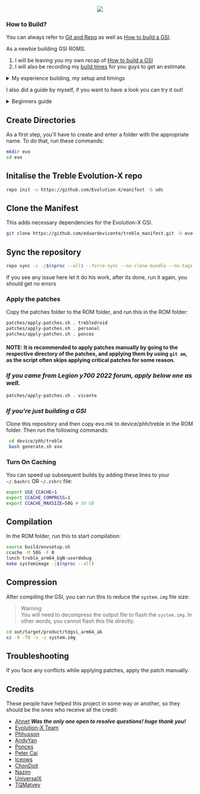 <p align="center">
  <img src="https://avatars.githubusercontent.com/u/66854612?s=200&v=4">
</p>

### How to Build?
You can always refer to [Git and Repo](https://source.android.com/source/using-repo.html) as well as [How to build a GSI](https://github.com/phhusson/treble_experimentations/wiki/How-to-build-a-GSI%3F).

As a newbie building GSI ROMS.

1. I will be leaving you my own recap of [How to build a GSI](https://github.com/eduardovicente/compilingEvoGsi/tree/main#Steps-for-begginers)
2. I will also be recording my [build times](https://github.com/eduardovicente/compilingEvoGsi/tree/main#Steps-for-begginers) for you guys to get an estimate.
   
<details>
  <summary>My experience building, my setup and timings</summary>
  
  ***Using same internet bandwidth speed - 100mbs***
  
  ## Lenovo legion y530 laptop, i7 8th gen, 32gb ram ddr4 (2666mhz), nvme 2.0
  - Jobs: 16
  - Repo Sync time : 2:10 hrs
  - Build time : 5:50 hrs
    
  ## Lenovo legion 5 Pro laptop, i7 12th gen, 20gb ram ddr5 (4800mhz), nvme 3.0
  - Jobs: 20
  - Repo Sync time : 2:10 hrs
  - Build time : 2:05 hrs
    
</details>
  
I also did a guide by myself, if you want to have a look you can try it out!
<details>
  <summary>Beginners guide</summary>
 Hello everyone, this is a remake of all the guides out there.

### Prerequisites
- Use Ubuntu or [WSL2](https://github.com/eduardovicente/compilingEvoGsi/tree/main#using-wsl)
- Good laptop (12 cores and 16gb RAM at least) and patience (This is my experience)

In other words

1. If you're going with Ubuntu via dual boot, main OS or VM go directly to [Steps for Begginers](https://github.com/eduardovicente/compilingEvoGsi/tree/main#Steps-for-begginers)

2. If you're using windows and would like to try WSL2, go [Using WSL](https://github.com/eduardovicente/compilingEvoGsi/tree/main#using-wsl)

### Using WSL
1. Open powershell window with Admin privileges.
2. Run below command.
```bash
wsl --install
```
3. After done, reboot your laptop
***Note:*** by default Ubuntu LTS is installed, this is what we need

## Steps for begginers
### 0. Before you start, update and upgrade your ubuntu/ubuntu wsl
```bash
 sudo apt update && apt upgrade
```

### 1. Install SDK
*In your HOME directory*
```bash
sudo apt install unzip
mkdir platformtools
cd platformtools/
wget https://dl.google.com/android/repository/platform-tools-latest-linux.zip
unzip platform-tools-latest-linux.zip -d ~
```
Now we have to add `adb` and `fastboot` to our path. Open ~/.profile (```nano  ~/.profile```) and add the following:
```
# add Android SDK platform tools to path
if [ -d "$HOME/platform-tools" ] ; then
    PATH="$HOME/platform-tools:$PATH"
fi
```
Then, run this to update your environment. ```source ~/.profile```

### 2. Install build packages
```
sudo apt-get install bc bison build-essential curl flex g++-multilib gcc-multilib git gnupg gperf libxml2 -y
sudo apt-get install lib32z1-dev liblz4-tool libncurses5-dev libsdl1.2-dev libwxgtk3.0-gtk3-dev imagemagick git -y
sudo apt-get install lunzip lzop schedtool squashfs-tools xsltproc zip zlib1g-dev openjdk-8-jdk python-is-python3 perl -y
sudo apt-get install xmlstarlet virtualenv xz-utils rr jq libncurses5 pngcrush lib32ncurses5-dev git-lfs libxml2 -y
sudo apt-get install openjdk-11-jdk-headless -y
sudo apt-get install ccache -y
```
### 3. Install the repo command

Enter the following to download the repo binary and make it executable (runnable):

```
mkdir -p ~/bin
curl https://storage.googleapis.com/git-repo-downloads/repo > ~/bin/repo
chmod a+x ~/bin/repo
```

Put the ~/bin directory in your path of execution
In recent versions of Ubuntu, ~/bin should already be in your PATH. You can check this by opening ~/.profile with a text editor and verifying the following code exists (add it if it is missing):

#### How to review this?
``` bash
nano  ~/.profile
```
Verify that below lines exists otherwise add them.
```
# set PATH so it includes user's private bin if it exists
if [ -d "$HOME/bin" ] ; then
    PATH="$HOME/bin:$PATH"
fi
```
Then, use this to update your environment.

```source ~/.profile```

### 4. Configure git

You’ll need to set up your git identity in order to sync the source, run these commands:

```
git config --global user.name "your username"
git config --global user.email yourmail@example.com
```

### 5. Turn on caching to speed up build

You can speed up subsequent builds by adding these lines to your ~/.bashrc OR ~/.zshrc file:

```
export USE_CCACHE=1
export CCACHE_COMPRESS=1
export CCACHE_MAXSIZE=50G # 50 GB
```
</details>


## Create Directories
As a first step, you'll have to create and enter a folder with the appropriate name.
To do that, run these commands:

```bash
mkdir evo
cd evo
```

## Initalise the Treble Evolution-X repo
```bash
repo init -u https://github.com/Evolution-X/manifest -b udc
```

## Clone the Manifest
This adds necessary dependencies for the Evolution-X GSI.
```bash
git clone https://github.com/eduardovicente/treble_manifest.git -b evo-udc .repo/local_manifests
```

## Sync the repository
```bash
repo sync -c -j$(nproc --all) --force-sync --no-clone-bundle --no-tags
```
If you see any issue here let it do his work, after its done, run it again, you should get no errors

### Apply the patches
Copy the patches folder to the ROM folder, and run this in the ROM folder:
```bash
patches/apply-patches.sh . trebledroid
patches/apply-patches.sh . personal
patches/apply-patches.sh . ponces
```
#### NOTE: It is recommended to apply patches manually by going to the respective directory of the patches, and applying them by using `git am`, as the script often skips applying critical patches for some reason.

### ***If you came from Legion y700 2022 forum, apply below one as well.***
```bash
patches/apply-patches.sh . vicente
```

### ***If you're just building a GSI***
Clone this repository and then copy evo.mk to device/phh/treble in the ROM folder. Then run the following commands:
```bash
 cd device/phh/treble
 bash generate.sh evo
```

### Turn On Caching
You can speed up subsequent builds by adding these lines to your `~/.bashrc` OR `~/.zshrc` file:

```bash
export USE_CCACHE=1
export CCACHE_COMPRESS=1
export CCACHE_MAXSIZE=50G # 50 GB
```

## Compilation 
In the ROM folder, run this to start compilation:

```bash
source build/envsetup.sh
ccache -M 50G -F 0
lunch treble_arm64_bgN-userdebug 
make systemimage -j$(nproc --all)
```

## Compression
After compiling the GSI, you can run this to reduce the `system.img` file size:
> Warning<br>
> You will need to decompress the output file to flash the `system.img`. In other words, you cannot flash this file directly.

```bash
cd out/target/product/tdgsi_arm64_ab
xz -9 -T0 -v -z system.img 
```

## Troubleshooting
If you face any conflicts while applying patches, apply the patch manually.

## Credits
These people have helped this project in some way or another, so they should be the ones who receive all the credit:
- [Ahnet](https://github.com/ahnet-69) ***Was the only one open to resolve questions! huge thank you!***
- [Evolution-X Team](https://github.com/Evolution-X)
- [Phhusson](https://github.com/phhusson)
- [AndyYan](https://github.com/AndyCGYan)
- [Ponces](https://github.com/ponces)
- [Peter Cai](https://github.com/PeterCxy)
- [Iceows](https://github.com/Iceows)
- [ChonDoit](https://github.com/ChonDoit)
- [Nazim](https://github.com/naz664)
- [UniversalX](https://github.com/orgs/UniversalX-devs/)
- [TQMatvey](https://github.com/TQMatvey)

